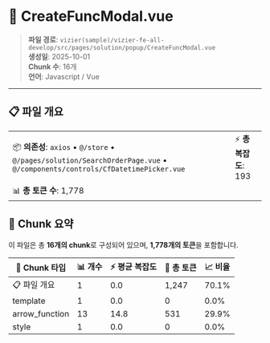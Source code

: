 # 📄 CreateFuncModal.vue

> **파일 경로**: `vizier(sample)/vizier-fe-all-develop/src/pages/solution/popup/CreateFuncModal.vue`  
> **생성일**: 2025-10-01  
> **Chunk 수**: 16개  
> **언어**: Javascript / Vue
---





## 📋 파일 개요

| | |
|--|--|
| 📦 **의존성**: `axios` • `@/store` • `@/pages/solution/SearchOrderPage.vue` • `@/components/controls/CfDatetimePicker.vue` | ⚡ **총 복잡도**: 193 |
| 📊 **총 토큰 수**: 1,778 |  |






## 🧩 Chunk 요약

이 파일은 총 **16개의 chunk**로 구성되어 있으며, **1,778개의 토큰**을 포함합니다.

| 🧩 Chunk 타입 | 📊 개수 | ⚡ 평균 복잡도 | 📝 총 토큰 | 📈 비율 |
|---------------|--------|-------------|----------|--------|
| 📋 파일 개요 | 1 | 0.0 | 1,247 | 70.1% |
| template | 1 | 0.0 | 0 | 0.0% |
| arrow_function | 13 | 14.8 | 531 | 29.9% |
| style | 1 | 0.0 | 0 | 0.0% |

